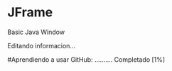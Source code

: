 # JFrame
Basic Java Window

Editando informacion...

#Aprendiendo a usar GitHub: .......... Completado [1%]
